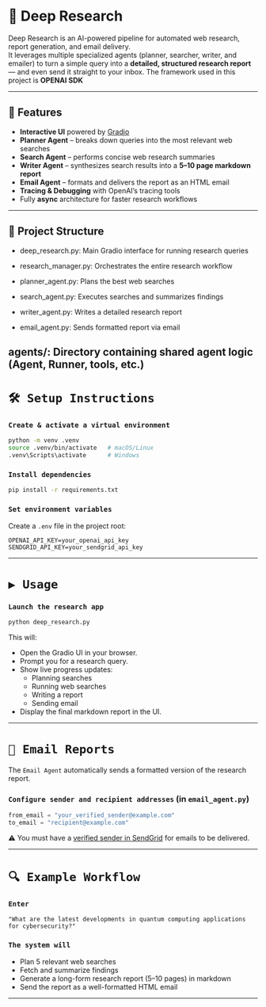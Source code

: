 # 🧠 Deep Research

Deep Research is an AI-powered pipeline for automated web research, report generation, and email delivery.  
It leverages multiple specialized agents (planner, searcher, writer, and emailer) to turn a simple query into a **detailed, structured research report** — and even send it straight to your inbox. The framework used in this project is **OPENAI SDK**

---

## 🚀 Features

- **Interactive UI** powered by [Gradio](https://gradio.app/)  
- **Planner Agent** – breaks down queries into the most relevant web searches  
- **Search Agent** – performs concise web research summaries  
- **Writer Agent** – synthesizes search results into a **5–10 page markdown report**  
- **Email Agent** – formats and delivers the report as an HTML email  
- **Tracing & Debugging** with OpenAI’s tracing tools  
- Fully **async** architecture for faster research workflows  

---

## 📂 Project Structure

- deep_research.py: Main Gradio interface for running research queries



- research_manager.py: Orchestrates the entire research workflow



- planner_agent.py: Plans the best web searches



- search_agent.py: Executes searches and summarizes findings



- writer_agent.py: Writes a detailed research report



- email_agent.py: Sends formatted report via email



agents/: Directory containing shared agent logic (Agent, Runner, tools, etc.)
---

# `🛠️ Setup Instructions`

### `Create & activate a virtual environment`
~~~bash
python -m venv .venv
source .venv/bin/activate   # macOS/Linux
.venv\Scripts\activate      # Windows
~~~

### `Install dependencies`
~~~bash
pip install -r requirements.txt
~~~

### `Set environment variables`
Create a `.env` file in the project root:
~~~env
OPENAI_API_KEY=your_openai_api_key
SENDGRID_API_KEY=your_sendgrid_api_key
~~~

---

# `▶️ Usage`

### `Launch the research app`
~~~bash
python deep_research.py
~~~

This will:
- Open the Gradio UI in your browser.
- Prompt you for a research query.
- Show live progress updates:
  - Planning searches
  - Running web searches
  - Writing a report
  - Sending email
- Display the final markdown report in the UI.

---

# `📧 Email Reports`

The `Email Agent` automatically sends a formatted version of the research report.

### `Configure sender and recipient addresses` (in `email_agent.py`)
~~~python
from_email = "your_verified_sender@example.com"
to_email = "recipient@example.com"
~~~

⚠️ You must have a [verified sender in SendGrid](https://docs.sendgrid.com/ui/sending-email/senders) for emails to be delivered.

---

# `🔍 Example Workflow`

### `Enter`
~~~text
"What are the latest developments in quantum computing applications for cybersecurity?"
~~~

### `The system will`
- Plan 5 relevant web searches
- Fetch and summarize findings
- Generate a long-form research report (5–10 pages) in markdown
- Send the report as a well-formatted HTML email

---

